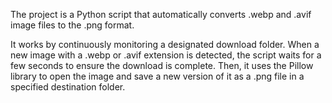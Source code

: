 The project is a Python script that automatically converts .webp and .avif image files to the .png format.

It works by continuously monitoring a designated download folder. When a new image with a .webp or .avif extension is detected, the script waits for a few seconds to ensure the download is complete. Then, it uses the Pillow library to open the image and save a new version of it as a .png file in a specified destination folder.